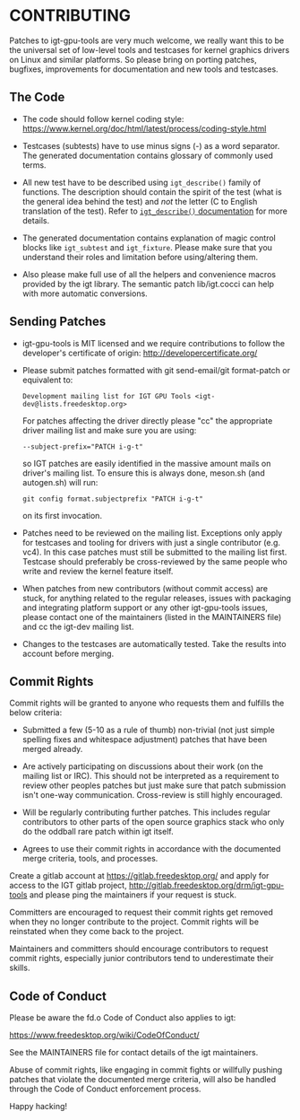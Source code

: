 CONTRIBUTING
============

Patches to igt-gpu-tools are very much welcome, we really want this to be the
universal set of low-level tools and testcases for kernel graphics drivers
on Linux and similar platforms. So please bring on porting patches, bugfixes,
improvements for documentation and new tools and testcases.


The Code
--------

- The code should follow kernel coding style:
  https://www.kernel.org/doc/html/latest/process/coding-style.html

- Testcases (subtests) have to use minus signs (-) as a word separator.
  The generated documentation contains glossary of commonly used terms.

- All new test have to be described using `igt_describe()` family of
  functions. The description should contain the spirit of the test (what is
  the general idea behind the test) and *not* the letter (C to English
  translation of the test). Refer to [`igt_describe()`
  documentation][igt-describe] for more details.

- The generated documentation contains explanation of magic control blocks like
  `igt_subtest` and `igt_fixture`. Please make sure that you understand their
  roles and limitation before using/altering them.

- Also please make full use of all the helpers and convenience macros
  provided by the igt library. The semantic patch lib/igt.cocci can help with
  more automatic conversions.

[igt-describe]: https://drm.pages.freedesktop.org/igt-gpu-tools/igt-gpu-tools-Core.html#igt-describe


Sending Patches
---------------

- igt-gpu-tools is MIT licensed and we require contributions to follow the
  developer's certificate of origin: http://developercertificate.org/

- Please submit patches formatted with git send-email/git format-patch or
  equivalent to:

      Development mailing list for IGT GPU Tools <igt-dev@lists.freedesktop.org>

  For patches affecting the driver directly please "cc" the appropriate driver
  mailing list and make sure you are using:

      --subject-prefix="PATCH i-g-t"

  so IGT patches are easily identified in the massive amount mails on driver's
  mailing list. To ensure this is always done, meson.sh (and autogen.sh) will
  run:

      git config format.subjectprefix "PATCH i-g-t"

  on its first invocation.

- Patches need to be reviewed on the mailing list. Exceptions only apply for
  testcases and tooling for drivers with just a single contributor (e.g. vc4).
  In this case patches must still be submitted to the mailing list first.
  Testcase should preferably be cross-reviewed by the same people who write and
  review the kernel feature itself.

- When patches from new contributors (without commit access) are stuck, for
  anything related to the regular releases, issues with packaging and
  integrating platform support or any other igt-gpu-tools issues, please
  contact one of the maintainers (listed in the MAINTAINERS file) and cc the
  igt-dev mailing list.

- Changes to the testcases are automatically tested. Take the results into
  account before merging.


Commit Rights
-------------

Commit rights will be granted to anyone who requests them and fulfills the
below criteria:

- Submitted a few (5-10 as a rule of thumb) non-trivial (not just simple
  spelling fixes and whitespace adjustment) patches that have been merged
  already.

- Are actively participating on discussions about their work (on the mailing
  list or IRC). This should not be interpreted as a requirement to review other
  peoples patches but just make sure that patch submission isn't one-way
  communication. Cross-review is still highly encouraged.

- Will be regularly contributing further patches. This includes regular
  contributors to other parts of the open source graphics stack who only
  do the oddball rare patch within igt itself.

- Agrees to use their commit rights in accordance with the documented merge
  criteria, tools, and processes.

Create a gitlab account at https://gitlab.freedesktop.org/ and apply
for access to the IGT gitlab project,
http://gitlab.freedesktop.org/drm/igt-gpu-tools and please ping the
maintainers if your request is stuck.

Committers are encouraged to request their commit rights get removed when they
no longer contribute to the project. Commit rights will be reinstated when they
come back to the project.

Maintainers and committers should encourage contributors to request commit
rights, especially junior contributors tend to underestimate their skills.


Code of Conduct
---------------

Please be aware the fd.o Code of Conduct also applies to igt:

https://www.freedesktop.org/wiki/CodeOfConduct/

See the MAINTAINERS file for contact details of the igt maintainers.

Abuse of commit rights, like engaging in commit fights or willfully pushing
patches that violate the documented merge criteria, will also be handled through
the Code of Conduct enforcement process.

Happy hacking!
